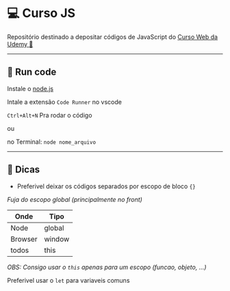 # 💻 Curso JS

Repositório destinado a depositar códigos de JavaScript do [Curso Web da Udemy 🔗](https://www.udemy.com/course/curso-web/)
____
## 🚀 Run code
Instale o [node.js](https://nodejs.org/en/)

Intale a extensão `Code Runner` no vscode

`Ctrl+Alt+N` Pra rodar o código 

ou

no Terminal: `node nome_arquivo`
_____
## 🚨 Dicas

* Preferivel deixar os códigos separados por escopo de bloco `{}`

_Fuja do escopo global (principalmente no front)_

Onde | Tipo
------|------
Node| global
Browser | window
todos | this

_*OBS:* Consigo usar o `this` apenas para um escopo (funcao, objeto, ...)_

Preferivel usar o `let` para variaveis comuns